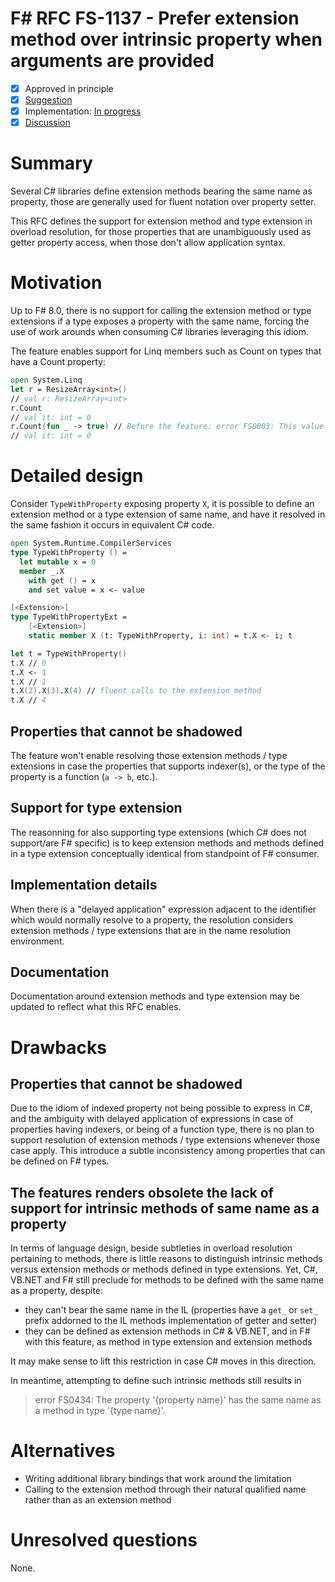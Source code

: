 # F# RFC FS-1137 - Prefer extension method over intrinsic property when arguments are provided
* [x] Approved in principle
* [x] [Suggestion](https://github.com/fsharp/fslang-suggestions/issues/1039)
* [x] Implementation: [In progress](https://github.com/dotnet/fsharp/pull/16032)
* [x] [Discussion](https://github.com/fsharp/fslang-design/discussions/752)

# Summary

Several C# libraries define extension methods bearing the same name as property, those are generally used for fluent notation over property setter.

This RFC defines the support for extension method and type extension in overload resolution, for those properties that are unambiguously used as getter property access, when those don't allow application syntax.

# Motivation

Up to F# 8.0, there is no support for calling the extension method or type extensions if a type exposes a property with the same name, forcing the use of work arounds when consuming C# libraries leveraging this idiom.

The feature enables support for Linq members such as Count on types that have a Count property:

```fsharp
open System.Linq
let r = ResizeArray<int>()
// val r: ResizeArray<int>
r.Count
// val it: int = 0
r.Count(fun _ -> true) // Before the feature: error FS0003: This value is not a function and cannot be applied.
// val it: int = 0
```

# Detailed design

Consider `TypeWithProperty` exposing property `X`, it is possible to define an extension method or a type extension of same name, and have it resolved in the same fashion it occurs in equivalent C# code.

```fsharp
open System.Runtime.CompilerServices
type TypeWithProperty () =
  let mutable x = 0
  member _.X
    with get () = x
    and set value = x <- value

[<Extension>]
type TypeWithPropertyExt =
    [<Extension>]
    static member X (t: TypeWithProperty, i: int) = t.X <- i; t

let t = TypeWithProperty()
t.X // 0
t.X <- 1
t.X // 1
t.X(2).X(3).X(4) // fluent calls to the extension method
t.X // 4
```

## Properties that cannot be shadowed

The feature won't enable resolving those extension methods / type extensions in case the properties that supports indexer(s), or the type of the property is a function (`a -> b`, etc.).

## Support for type extension

The reasonning for also supporting type extensions (which C# does not support/are F# specific) is to keep extension methods and methods defined in a type extension conceptually identical from standpoint of F# consumer.

## Implementation details

When there is a "delayed application" expression adjacent to the identifier which would normally resolve to a property, the resolution considers extension methods / type extensions that are in the name resolution environment.

## Documentation

Documentation around extension methods and type extension may be updated to reflect what this RFC enables.

# Drawbacks

## Properties that cannot be shadowed

Due to the idiom of indexed property not being possible to express in C#, and the ambiguity with delayed application of expressions in case of properties having indexers, or being of a function type, there is no plan to support resolution of extension methods / type extensions whenever those case apply. This introduce a subtle inconsistency among properties that can be defined on F# types.

## The features renders obsolete the lack of support for intrinsic methods of same name as a property

In terms of language design, beside subtleties in overload resolution pertaining to methods, there is little reasons to distinguish intrinsic methods versus extension methods or methods defined in type extensions. Yet, C#, VB.NET and F# still preclude for methods to be defined with the same name as a property, despite:
* they can't bear the same name in the IL (properties have a `get_` or `set_` prefix addorned to the IL methods implementation of getter and setter)
* they can be defined as extension methods in C# & VB.NET, and in F# with this feature, as method in type extension and extension methods

It may make sense to lift this restriction in case C# moves in this direction.

In meantime, attempting to define such intrinsic methods still results in 

>  error FS0434: The property '{property name}' has the same name as a method in type '{type name}'.

# Alternatives

* Writing additional library bindings that work around the limitation
* Calling to the extension method through their natural qualified name rather than as an extension method

# Unresolved questions

None.

